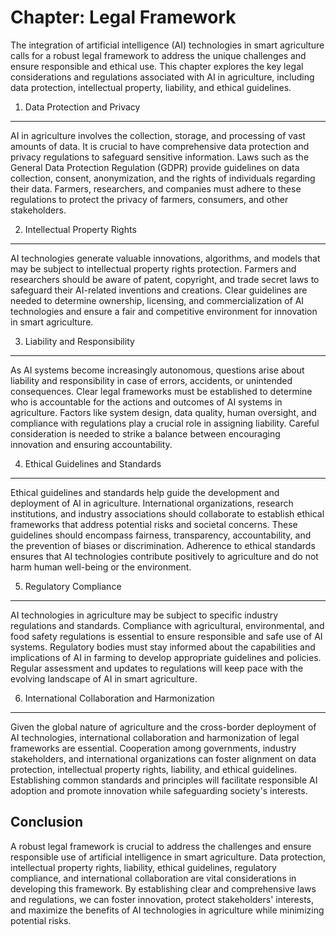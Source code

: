 Chapter: Legal Framework
========================

The integration of artificial intelligence (AI) technologies in smart agriculture calls for a robust legal framework to address the unique challenges and ensure responsible and ethical use. This chapter explores the key legal considerations and regulations associated with AI in agriculture, including data protection, intellectual property, liability, and ethical guidelines.

1. Data Protection and Privacy
------------------------------

AI in agriculture involves the collection, storage, and processing of vast amounts of data. It is crucial to have comprehensive data protection and privacy regulations to safeguard sensitive information. Laws such as the General Data Protection Regulation (GDPR) provide guidelines on data collection, consent, anonymization, and the rights of individuals regarding their data. Farmers, researchers, and companies must adhere to these regulations to protect the privacy of farmers, consumers, and other stakeholders.

2. Intellectual Property Rights
-------------------------------

AI technologies generate valuable innovations, algorithms, and models that may be subject to intellectual property rights protection. Farmers and researchers should be aware of patent, copyright, and trade secret laws to safeguard their AI-related inventions and creations. Clear guidelines are needed to determine ownership, licensing, and commercialization of AI technologies and ensure a fair and competitive environment for innovation in smart agriculture.

3. Liability and Responsibility
-------------------------------

As AI systems become increasingly autonomous, questions arise about liability and responsibility in case of errors, accidents, or unintended consequences. Clear legal frameworks must be established to determine who is accountable for the actions and outcomes of AI systems in agriculture. Factors like system design, data quality, human oversight, and compliance with regulations play a crucial role in assigning liability. Careful consideration is needed to strike a balance between encouraging innovation and ensuring accountability.

4. Ethical Guidelines and Standards
-----------------------------------

Ethical guidelines and standards help guide the development and deployment of AI in agriculture. International organizations, research institutions, and industry associations should collaborate to establish ethical frameworks that address potential risks and societal concerns. These guidelines should encompass fairness, transparency, accountability, and the prevention of biases or discrimination. Adherence to ethical standards ensures that AI technologies contribute positively to agriculture and do not harm human well-being or the environment.

5. Regulatory Compliance
------------------------

AI technologies in agriculture may be subject to specific industry regulations and standards. Compliance with agricultural, environmental, and food safety regulations is essential to ensure responsible and safe use of AI systems. Regulatory bodies must stay informed about the capabilities and implications of AI in farming to develop appropriate guidelines and policies. Regular assessment and updates to regulations will keep pace with the evolving landscape of AI in smart agriculture.

6. International Collaboration and Harmonization
------------------------------------------------

Given the global nature of agriculture and the cross-border deployment of AI technologies, international collaboration and harmonization of legal frameworks are essential. Cooperation among governments, industry stakeholders, and international organizations can foster alignment on data protection, intellectual property rights, liability, and ethical guidelines. Establishing common standards and principles will facilitate responsible AI adoption and promote innovation while safeguarding society's interests.

Conclusion
----------

A robust legal framework is crucial to address the challenges and ensure responsible use of artificial intelligence in smart agriculture. Data protection, intellectual property rights, liability, ethical guidelines, regulatory compliance, and international collaboration are vital considerations in developing this framework. By establishing clear and comprehensive laws and regulations, we can foster innovation, protect stakeholders' interests, and maximize the benefits of AI technologies in agriculture while minimizing potential risks.
